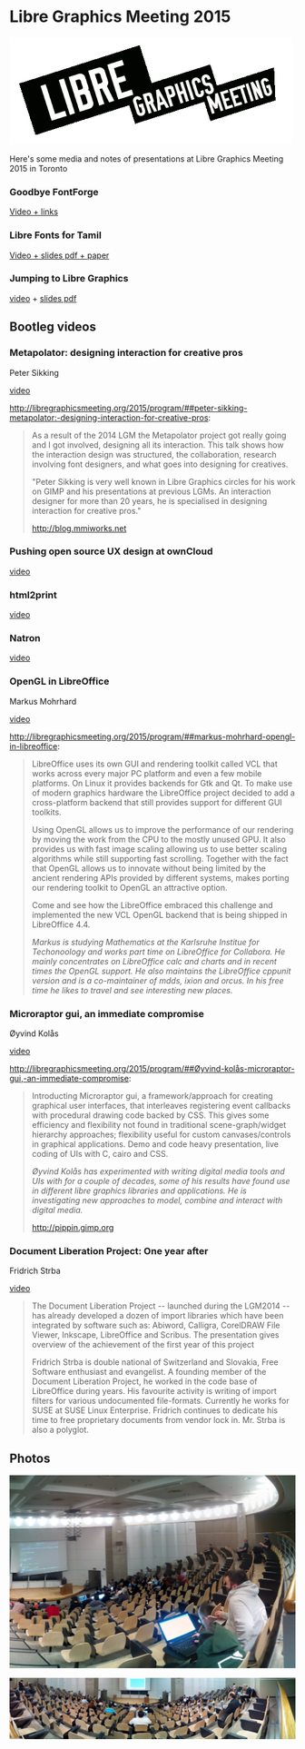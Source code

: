 # Libre Graphics Meeting 2015

![LGM15 animation](lgm15.gif)

Here's some media and notes of presentations at Libre Graphics Meeting 2015 in Toronto

### Goodbye FontForge

[Video + links](goodbye-fontforge.md)

### Libre Fonts for Tamil

[Video + slides pdf + paper](libre-fonts-for-tamil.md)

### Jumping to Libre Graphics

[video](https://youtu.be/V3Xv04O2L6A) + [slides pdf](jumping-to-libre-graphics.pdf)

## Bootleg videos 

### Metapolator: designing interaction for creative pros

Peter Sikking

[video](https://youtu.be/PWv20kJSbwU)

http://libregraphicsmeeting.org/2015/program/##peter-sikking-metapolator:-designing-interaction-for-creative-pros:

> As a result of the 2014 LGM the Metapolator project got really going and I got involved, designing all its interaction. This talk shows how the interaction design was structured, the collaboration, research involving font designers, and what goes into designing for creatives.
>
> "Peter Sikking is very well known in Libre Graphics circles for his work on GIMP and his presentations at previous LGMs. An interaction designer for more than 20 years, he is specialised in designing interaction for creative pros."
>
> <http://blog.mmiworks.net>

### Pushing open source UX design at ownCloud

[video](https://youtu.be/fHeiK7rTg5A)

### html2print

[video](http://www.youtube.com/watch?v=5Z3gN7btok8)

### Natron

[video](http://www.youtube.com/watch?v=qvbcQsj-7QY)

### OpenGL in LibreOffice

Markus Mohrhard

[video](http://www.youtube.com/watch?v=tt8igYxWro4)

http://libregraphicsmeeting.org/2015/program/##markus-mohrhard-opengl-in-libreoffice:

> LibreOffice uses its own GUI and rendering toolkit called VCL that works across every major PC platform and even a few mobile platforms. On Linux it provides backends for Gtk and Qt. To make use of modern graphics hardware the LibreOffice project decided to add a cross-platform backend that still provides support for different GUI toolkits. 
>
> Using OpenGL allows us to improve the performance of our rendering by moving the work from the CPU to the mostly unused GPU. It also provides us with fast image scaling allowing us to use better scaling algorithms while still supporting fast scrolling. Together with the fact that OpenGL allows us to innovate without being limited by the ancient rendering APIs provided by different systems, makes porting our rendering toolkit to OpenGL an attractive option. 
>
> Come and see how the LibreOffice embraced this challenge and implemented the new VCL OpenGL backend that is being shipped in LibreOffice 4.4.
>
> _Markus is studying Mathematics at the Karlsruhe Institue for Techonoology and works part time on LibreOffice for Collabora. He mainly concentrates on LibreOffice calc and charts and in recent times the OpenGL support. He also maintains the LibreOffice cppunit version and is a co-maintainer of mdds, ixion and orcus. In his free time he likes to travel and see interesting new places._

### Microraptor gui, an immediate compromise

Øyvind Kolås

[video](https://www.youtube.com/watch?v=CbPX8LnMf2c)

http://libregraphicsmeeting.org/2015/program/##Øyvind-kolås-microraptor-gui,-an-immediate-compromise:

> Introducting Microraptor gui, a framework/approach for creating graphical user interfaces, that interleaves registering event callbacks with procedural drawing code backed by CSS. This gives some efficiency and flexibility not found in traditional scene-graph/widget hierarchy approaches; flexibility useful for custom canvases/controls in graphical applications. Demo and code heavy presentation, live coding of UIs with C, cairo and CSS.
>
> _Øyvind Kolås has experimented with writing digital media tools and UIs with for a couple of decades, some of his results have found use in different libre graphics libraries and applications. He is investigating new approaches to model, combine and interact with digital media._
> 
> <http://pippin.gimp.org>

### Document Liberation Project: One year after

Fridrich Strba

[video](http://www.youtube.com/watch?v=Mv-osuO6alg) 

> The Document Liberation Project -- launched during the LGM2014 -- has already developed a dozen of import libraries which have been integrated by software such as: Abiword, Calligra, CorelDRAW File Viewer, Inkscape, LibreOffice and Scribus. The presentation gives overview of the achievement of the first year of this project
>
> Fridrich Strba is double national of Switzerland and Slovakia, Free Software enthusiast and evangelist. A founding member of the Document Liberation Project, he worked in the code base of LibreOffice during years. His favourite activity is writing of import filters for various undocumented file-formats. Currently he works for SUSE at SUSE Linux Enterprise. Fridrich continues to dedicate his time to free proprietary documents from vendor lock in. Mr. Strba is also a polyglot.

## Photos

![Panorama of Day 1](day1.jpg)

![Panorama of Day 2](day2.jpg)
